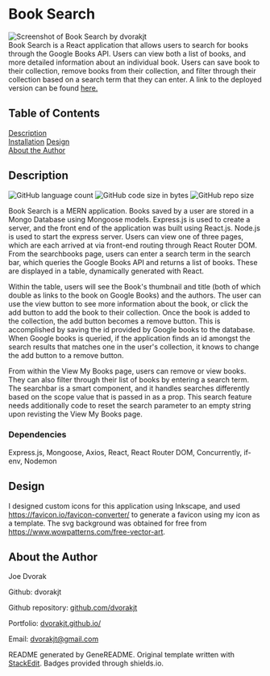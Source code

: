 # Book Search
![Screenshot of Book Search by dvorakjt](./read_me_images/screen1.gif)  
Book Search is a React application that allows users to search for books through the Google Books API. Users can view both a list of books, and more detailed information about an individual book. Users can save book to their collection, remove books from their collection, and filter through their collection based on a search term that they can enter. A link to the deployed version can be found [here.](https://safe-plains-14217.herokuapp.com/mybooks)

## Table of Contents

[Description](#description)  
[Installation](#installation)
[Design](#design)  
[About the Author](#about-the-author)  

## Description

![GitHub language count](https://img.shields.io/github/languages/count/dvorakjt/booktionaryV2) ![GitHub code size in bytes](https://img.shields.io/github/languages/code-size/dvorakjt/booktionaryV2) ![GitHub repo size](https://img.shields.io/github/repo-size/dvorakjt/booktionaryV2)

Book Search is a MERN application. Books saved by a user are stored in a Mongo Database using Mongoose models. Express.js is used to create a server, and the front end of the application was built using React.js. Node.js is used to start the express server. Users can view one of three pages, which are each arrived at via front-end routing through React Router DOM. From the searchbooks page, users can enter a search term in the search bar, which queries the Google Books API and returns a list of books. These are displayed in a table, dynamically generated with React.  

Within the table, users will see the Book's thumbnail and title (both of which double as links to the book on Google Books) and the authors. The user can use the view button to see more information about the book, or click the add button to add the book to their collection. Once the book is added to the collection, the add button becomes a remove button. This is accomplished by saving the id provided by Google books to the database. When Google books is queried, if the application finds an id amongst the search results that matches one in the user's collection, it knows to change the add button to a remove button.  

From within the View My Books page, users can remove or view books. They can also filter through their list of books by entering a search term. The searchbar is a smart component, and it handles searches differently based on the scope value that is passed in as a prop. This search feature needs additionally code to reset the search parameter to an empty string upon revisting the View My Books page. 


### Dependencies

Express.js, Mongoose, Axios, React, React Router DOM, Concurrently, if-env, Nodemon

## Design

I designed custom icons for this application using Inkscape, and used https://favicon.io/favicon-converter/ to generate a favicon using my icon as a template. The svg background was obtained for free from https://www.wowpatterns.com/free-vector-art.


## About the Author

Joe Dvorak

Github: dvorakjt

Github repository: [github.com/dvorakjt](https://github.com/dvorakjt/)

Portfolio: [dvorakjt.github.io/](https://userName.github.io/)

Email: dvorakjt@gmail.com

README generated by GeneREADME. Original template written with [StackEdit](https://stackedit.io/). Badges provided through shields.io.
